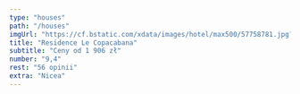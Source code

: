 ```yaml
---
type: "houses"
path: "/houses"
imgUrl: "https://cf.bstatic.com/xdata/images/hotel/max500/57758781.jpg?k=ca23e48f24de23c6ac6b186ea8a9894664b44f5e1e2e21bd145803cac19ebbe3&o="
title: "Residence Le Copacabana"
subtitle: "Ceny od 1 906 zł"
number: "9,4"
rest: "56 opinii" 
extra: "Nicea"
---
```

